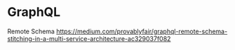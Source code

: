# GraphQL

Remote Schema
  https://medium.com/provablyfair/graphql-remote-schema-stitching-in-a-multi-service-architecture-ac329037f082
